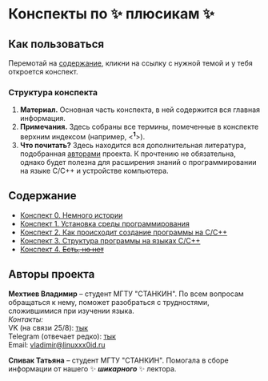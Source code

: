 # Конспекты по :sparkles: плюсикам :sparkles:

## Как пользоваться

Перемотай на [содержание](#содержание), кликни на ссылку с нужной темой и у тебя откроется конспект.

### Структура конспекта

1. **Материал.** Основная часть конспекта, в ней содержится вся главная информация.
2. **Примечания.** Здесь собраны все термины, помеченные в конспекте верхним индексом (например, \<**<sup>1</sup>**\>).
3. **Что почитать?** Здесь находится вся дополнительная литература, подобранная [авторами](#авторы-проекта) проекта. К прочтению не обязательна, однако будет полезна для расширения знаний о программировании на языке C/C++ и устройстве компьютера.

## Содержание

- [Конспект 0. Немного истории](/summaries/summary0.md)
- [Конспект 1. Установка среды программирования](/summaries/summary1.md)
- [Конспект 2. Как происходит создание программы на C/C++](/summaries/summary2.md)
- [Конспект 3. Структура программы на языках C/C++](/summaries/summary3.md)
- [Конспект 4. ~~Есть, но нет~~](/summaries/summary4.md)

## Авторы проекта

**Мехтиев Владимир** – студент МГТУ "СТАНКИН". По всем вопросам обращаться к нему, поможет разобраться с трудностями, сложившимися при изучении языка.<br>
_Контакты:_<br>
VK (на связи 25/8): <u>[тык](https://vk.com/punk_not_dead_telepusik_must_die)</u><br>
Telegram (отвечает редко): <u>[тык](https://t.me/linuxxx0id)</u><br>
Email: vladimir@linuxxx0id.ru

**Спивак Татьяна** – студент МГТУ "СТАНКИН". Помогала в сборе информации от нашего :sparkles: **_шикарного_** :sparkles: лектора.
